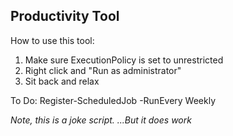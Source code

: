 ## Productivity Tool

How to use this tool:

1. Make sure ExecutionPolicy is set to unrestricted
2. Right click and "Run as administrator"
3. Sit back and relax

To Do:
Register-ScheduledJob -RunEvery Weekly

*Note, this is a joke script.*
*...But it does work*
